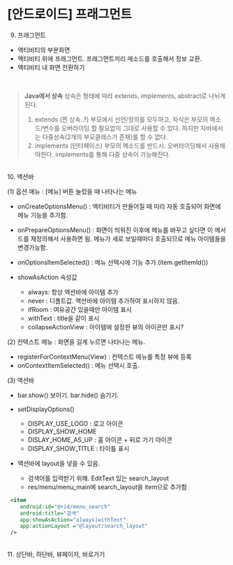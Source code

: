 # [안드로이드] 프래그먼트

9. 프래그먼트

- 액티비티의 부분화면
- 액티비티 위에 프래그먼트. 프래그먼트끼리 메소드를 호출해서 정보 교환.
- 액티비티 내 화면 전환하기

<br>

> <b>Java에서 상속</b>
> 상속은 형태에 따라 extends, implements, abstract로 나뉘게 된다.
>
> 1.  extends (찐 상속..?)
>     부모에서 선언/정의를 모두하고, 자식은 부모의 메소드/변수를 오버라이딩 할 필요없이 그대로 사용할 수 있다.
>     하지만 자바에서는 다중상속(2개의 부모클래스가 존재)를 할 수 없다.
> 2.  implements (인터페이스)
>     부모의 메소드를 반드시. 오버라이딩해서 사용해야한다.
>     implements를 통해 다중 상속이 가능해진다.

<br>
10. 액션바

(1) 옵션 매뉴 : [메뉴] 버튼 눌렀을 때 나타나는 메뉴

- onCreateOptionsMenu() : 액티비티가 만들어질 때 미리 자동 호출되어 화면에 메뉴 기능을 추가함.
- onPrepareOptionsMenu() : 화면이 띄워진 이후에 메뉴를 바꾸고 싶다면 이 메서드를 재정의해서 사용하면 됨. 메뉴가 새로 보일때마다 호출되므로 메뉴 아이템들을 변경가능함.
- onOptionsItemSelected() : 메뉴 선택시에 기능 추가.(item.getItemId())

- showAsAction 속성값
  - always: 항상 액션바에 아이템 추가
  - never : 디폴트값. 액션바에 아이템 추가하여 표시하지 않음.
  - ifRoom : 여유공간 있을때만 아이템 표시
  - withText : title을 같이 표시
  - collapseActionView : 아이템에 설정한 뷰의 아이콘만 표시?

(2) 컨텍스트 메뉴 : 화면을 길게 누르면 나타나는 메뉴.

- registerForContextMenu(View) : 컨텍스트 메뉴를 특정 뷰에 등록
- onContextItemSelected() : 메뉴 선택시 호출.

(3) 액션바

- bar.show() 보이기. bar.hide() 숨기기.
- setDisplayOptions()

  - DISPLAY_USE_LOGO : 로고 아이콘
  - DISPLAY_SHOW_HOME
  - DISLAY_HOME_AS_UP : 홈 아이콘 + 뒤로 가기 아이콘
  - DISPLAY_SHOW_TITLE : 타이틀 표시

- 액션바에 layout을 넣을 수 있음.
  - 검색어를 입력받기 위해. EditText 있는 search_layout
  - res/menu/menu_main에 search_layout을 item으로 추가함

```xml
 <item
    android:id="@+id/menu_search"
    android:title="검색"
    app:showAsAction="always|withText"
    app:actionLayout ="@layout/search_layout"
 />
```

<br>
11. 상단바, 하단바, 뷰페이저, 바로가기 